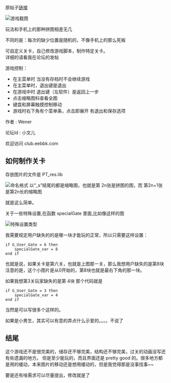 ﻿<!-- title: 趣味拼图 -->
<!-- category: Game -->
<!-- tag: BBK -->
<!-- date: 2011-02-04 02:21:00 -->
<!-- state: published -->

原帖子[链接](http://club.eebbk.com/bbkbbs/showtopic/252670/1)

![游戏截图](http://upload.eebbk.net/UploadFile/2011-2/20112426037026.gif "运行效果")

<!-- more -->

玩法和手机上的那种拼图相差无几

不同的是：每次的缺少位置是随机的，不像手机上的那么死板

可自定义关卡，自己修改游戏脚本，制作特定关卡。  
详细的请看我在论坛的发帖

游戏控制：

* 在主菜单时 当没有存档时不会继续游戏
* 在主菜单时，退出键是退出
* 在游戏中时 退出键（左软件）是返回上一步
* 点击缩略图科查看全图
* 键盘和屏幕触摸控制移动
* 游戏时右下角有个菜单条，点击即展开 有退出和保存选项


作者
: Wener

论坛Id
: 小文儿

欢迎访问  club.eebbk.com

如何制作关卡
-----------

存放图片的文件是 PT_res.lib

![命名格式](http://upload.eebbk.net/UploadFile/2011-2/2011242274888328.jpg)
以“_s”结尾的都是缩略图，也就是第 2n张是拼图的图，而 第2n+1张是第2n长的缩略图

就是这么简单。

关于一些特殊设置,在函数 specialGate 里面,比如像这样的图

![特殊设置类型](http://upload.eebbk.net/UploadFile/2011-2/2011242305561677.jpg)

我需要规定用户缺失的的是哪一块才能玩的正常，所以只需要这样设置：
```
if G_User_Gate = 6 then
    specialGate_var = 8
end if
```
也就是说，如果关卡是第六关，也就是上图那一关，那么我想用户缺失的是第8块
注意的是，这个小图片是从0开始的，第8块也就是最右下角的那一块。

如果我想第3关玩家缺失的是第 4块 那个代码就是
```
if G_User_Gate = 3 then
    specialGate_var = 4
end if
```
当然是可以写很多个这样的。


如果是小男生，其实可以有意的弄点什么示爱的。。。。不说了


结尾
----

这个游戏还不是很完美的，储存还不够完美，结构还不够完美，过关的动画没写还有些遗漏的地方。
但是至少能玩的，而且界面还是 pretty good 的。很多地方都是用的缓动，本来图片的移动还是想用缓动的，但是我觉得那是没事找事~~

要是还有啥需求可以尽量提出，修改就是了